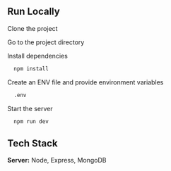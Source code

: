 
## Run Locally

Clone the project

Go to the project directory

Install dependencies

```bash
  npm install
```

Create an ENV file and provide environment variables

```bash
  .env
```
Start the server

```bash
  npm run dev
```


## Tech Stack

**Server:** Node, Express, MongoDB 